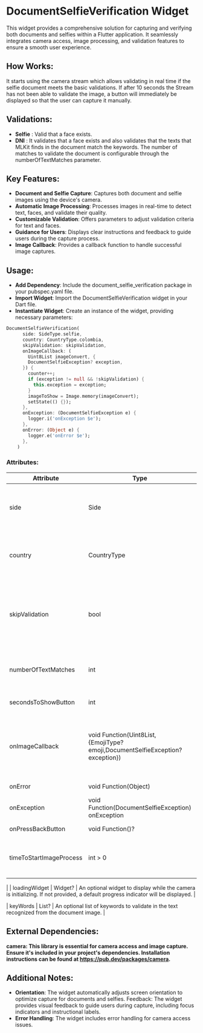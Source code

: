 # DocumentSelfieVerification Widget

This widget provides a comprehensive solution for capturing and verifying both documents and selfies within a Flutter application. It seamlessly integrates camera access, image processing, and validation features to ensure a smooth user experience.

## How Works:

It starts using the camera stream which allows validating in real time if the selfie document meets the basic validations.
If after 10 seconds the Stream has not been able to validate the image, a button will immediately be displayed so that the user can capture it manually.

## Validations:

- **Selfie** : Valid that a face exists.
- **DNI** : It validates that a face exists and also validates that the texts that MLKit finds in the document match the keywords. The number of matches to validate the document is configurable through the numberOfTextMatches parameter.

## Key Features:

- **Document and Selfie Capture**: Captures both document and selfie images using the device's camera.
- **Automatic Image Processing**: Processes images in real-time to detect text, faces, and validate their quality.
- **Customizable Validation**: Offers parameters to adjust validation criteria for text and faces.
- **Guidance for Users**: Displays clear instructions and feedback to guide users during the capture process.
- **Image Callback**: Provides a callback function to handle successful image captures.

## Usage:

- **Add Dependency**: Include the document_selfie_verification package in your pubspec.yaml file.
- **Import Widget**: Import the DocumentSelfieVerification widget in your Dart file.
- **Instantiate Widget**: Create an instance of the widget, providing necessary parameters:

<?code-excerpt "main.dart (DocumentSelfieVerification)"?>

```dart
DocumentSelfieVerification(
      side: SideType.selfie,
      country: CountryType.colombia,
      skipValidation: skipValidation,
      onImageCallback: (
        Uint8List imageConvert, {
        DocumentSelfieException? exception,
      }) {
        counter++;
        if (exception != null && !skipValidation) {
          this.exception = exception;
        }
        imageToShow = Image.memory(imageConvert);
        setState(() {});
      },
      onException: (DocumentSelfieException e) {
        logger.i('onException $e');
      },
      onError: (Object e) {
        logger.e('onError $e');
      },
    )
```

### Attributes:

| Attribute               | Type                                                                            | Description                                                                                                                                                                                                                   |
| ----------------------- | ------------------------------------------------------------------------------- | ----------------------------------------------------------------------------------------------------------------------------------------------------------------------------------------------------------------------------- |
| side                    | Side                                                                            | Specifies the side of the document or selfie to be captured. Possible values:<br>Side.selfie,<br>Side.frontSide,<br>Side.backSide.                                                                                            |
| country                 | CountryType                                                                     | Specifies the country for text validation. Possible values: <br>CountryType.colombia,<br>CountryType.peru,<br>CountryType.chile.                                                                                              |
| skipValidation          | bool                                                                            | It determines whether to validate the image with MlKit and also does not take into account the time in which the button is displayed and only allows consumption on demand, that is, through the button. Default value: false |
| numberOfTextMatches     | int                                                                             | Determines how many matches it finds between MLKit texts and keywords to validate an image. Default value : 2                                                                                                                 |
| secondsToShowButton     | int                                                                             | Determines how many seconds to show button. Default value : 10.                                                                                                                                                               |
| onImageCallback         | void Function(Uint8List, {EmojiType? emoji,DocumentSelfieException? exception}) | A callback function that is invoked when image capture occurs. The function receives the captured image data as a Uint8List, exception as DocumentSelfieException? and emoji EmojiType?                                       |
| onError                 | void Function(Object)                                                           | A callback function that is invoked when error occurs                                                                                                                                                                         |
| onException             | void Function(DocumentSelfieException) onException                              | A callback function that is invoked when exception occurs                                                                                                                                                                     |
| onPressBackButton       | void Function()?                                                                | A callback function when tap ui back button                                                                                                                                                                                   |
| timeToStartImageProcess | int > 0                                                                         | In order to improve the experience, a delay is added that allows the time to initialize image processing to be delayed.                                                                                                       |

|
| loadingWidget | Widget? | An optional widget to display while the camera is initializing. If not provided, a default progress indicator will be displayed. |

| keyWords | List<String>? | An optional list of keywords to validate in the text recognized from the document image. |

## External Dependencies:

**camera: This library is essential for camera access and image capture. Ensure it's included in your project's dependencies. Installation instructions can be found at https://pub.dev/packages/camera.**

## Additional Notes:

- **Orientation**: The widget automatically adjusts screen orientation to optimize capture for documents and selfies.
  Feedback: The widget provides visual feedback to guide users during capture, including focus indicators and instructional labels.
- **Error Handling**: The widget includes error handling for camera access issues.

